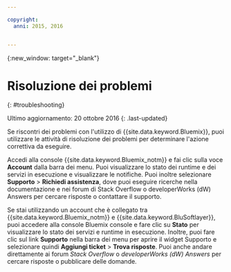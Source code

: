 ```yaml
---

copyright:
  anni: 2015, 2016


---
```



{:new_window: target="_blank"}



# Risoluzione dei problemi
{: #troubleshooting}

Ultimo aggiornamento: 20 ottobre 2016
{: .last-updated}

Se riscontri dei problemi con l'utilizzo di {{site.data.keyword.Bluemix}},
puoi utilizzare le attività di risoluzione dei problemi per determinare l'azione correttiva da
eseguire.

Accedi alla console {{site.data.keyword.Bluemix_notm}} e fai clic sulla voce **Account** dalla barra dei menu. Puoi visualizzare lo stato dei runtime e dei servizi in esecuzione e visualizzare le notifiche. Puoi inoltre selezionare **Supporto** &gt; **Richiedi assistenza**, dove puoi eseguire ricerche nella documentazione e nei forum di Stack Overflow o developerWorks (dW) Answers per cercare risposte o contattare il supporto.


Se stai utilizzando un account che è collegato tra {{site.data.keyword.Bluemix_notm}} e {{site.data.keyword.BluSoftlayer}}, puoi accedere alla console Bluemix console e fare clic su **Stato** per visualizzare lo stato dei servizi e runtime in esecuzione. Inoltre, puoi fare clic sul link **Supporto** nella barra dei menu per aprire il widget Supporto e selezionare quindi **Aggiungi ticket** &gt; **Trova risposte**. Puoi anche andare direttamente ai forum *Stack Overflow* o *developerWorks (dW) Answers* per cercare risposte o pubblicare delle domande.
